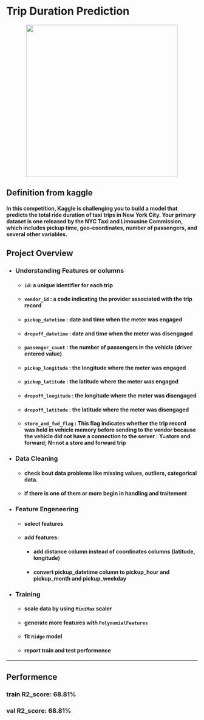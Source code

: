 # Trip Duration Prediction

<img src='https://storage.googleapis.com/kaggle-media/competitions/kaggle/3333/media/taxi_meter.png' width=400 style="display: block; margin: auto;">

## Definition from kaggle
#### In this competition, Kaggle is challenging you to build a model that predicts the total ride duration of taxi trips in New York City. Your primary dataset is one released by the NYC Taxi and Limousine Commission, which includes pickup time, geo-coordinates, number of passengers, and several other variables. 

## Project Overview
- ### Understanding Features or columns
    - #### `id`: a unique identifier for each trip
    - #### `vendor_id` : a code indicating the provider associated with the trip record
    - #### `pickup_datetime` : date and time when the meter was engaged
    - #### `dropoff_datetime` : date and time when the meter was disengaged
    - #### `passenger_count` : the number of passengers in the vehicle (driver entered value)
    - #### `pickup_longitude` : the longitude where the meter was engaged
     - #### `pickup_latitude` : the latitude where the meter was engaged
    - #### `dropoff_longitude` : the longitude where the meter was disengaged
    - #### `dropoff_latitude` : the latitude where the meter was disengaged
    - #### `store_and_fwd_flag` : This flag indicates whether the trip record was held in vehicle memory before sending to the vendor because the vehicle did not have a connection to the server : Y=store and forward; N=not a store and forward trip
- ### Data Cleaning
    - #### check bout data problems like missing values, outliers, categorical data.
    - #### if there is one of them or more begin in handling and traitement

- ### Feature Engeneering
    - #### select features
    - #### add features: 
        - #### add distance column instead of coordinates columns (latitude, longitude)
        - #### convert pickup_datetime column to pickup_hour and pickup_month and pickup_weekday

- ### Training
    - #### scale data by using `MiniMax` scaler
    - #### generate more features with `PolynomialFeatures`
    - #### fit `Ridge` model
    - #### report train and test performence

---
## Performence
### train R2_score: 68.81%
### val R2_score: 68.81%